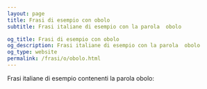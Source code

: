 ```yaml
---
layout: page
title: Frasi di esempio con obolo 
subtitle: Frasi italiane di esempio con la parola  obolo

og_title: Frasi di esempio con obolo 
og_description: Frasi italiane di esempio con la parola  obolo
og_type: website
permalink: /frasi/o/obolo.html
---
```


Frasi italiane di esempio contenenti la parola obolo:


